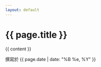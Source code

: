 ```yaml
--- 
layout: default 
---
```


# {{ page.title }}

{{ content }}

撰寫於 {{ page.date | date: "%B %e, %Y" }}
